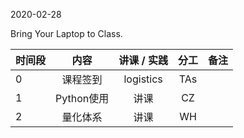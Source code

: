 2020-02-28

Bring Your Laptop to Class. 

|时间段     |  内容    | 讲课 / 实践     |  分工  |备注       |
| :---      |   :----:    |   :----:    |    :----:    |       ---: |
|    0     | 课程签到     |  logistics   |     TAs     |        |
|    1     | Python使用   |  讲课   |    CZ     |        |
|    2     | 量化体系   |  讲课   |    WH     |        |
